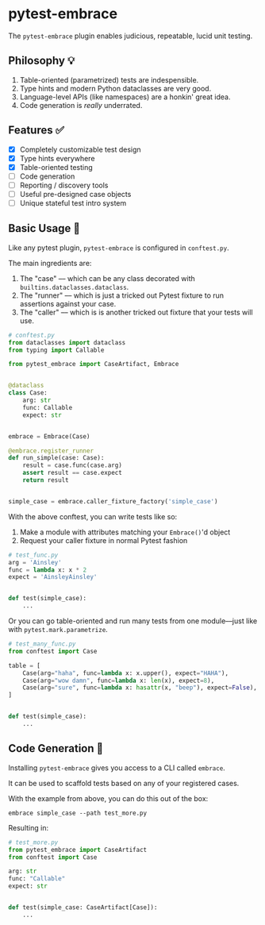 # pytest-embrace

The `pytest-embrace` plugin enables judicious, repeatable, lucid unit testing.

## Philosophy :bulb:

1. Table-oriented (parametrized) tests are indespensible.
2. Type hints and modern Python dataclasses are very good.
3. Language-level APIs (like namespaces) are a honkin' great idea.
4. Code generation is *really* underrated.

## Features :white_check_mark:

- [x] Completely customizable test design
- [x] Type hints everywhere
- [x] Table-oriented testing
- [ ] Code generation
- [ ] Reporting / discovery tools
- [ ] Useful pre-designed case objects
- [ ] Unique stateful test intro system

## Basic Usage :wave:

Like any pytest plugin, `pytest-embrace` is configured in `conftest.py`.

The main ingredients are:

1. The "case" –– which can be any class decorated with `builtins.dataclasses.dataclass`.
2. The "runner" –– which is just a tricked out Pytest fixture to run assertions against your case.
3. The "caller" –– which is is another tricked out fixture that your tests will use.

```python
# conftest.py
from dataclasses import dataclass
from typing import Callable

from pytest_embrace import CaseArtifact, Embrace


@dataclass
class Case:
    arg: str
    func: Callable
    expect: str


embrace = Embrace(Case)

@embrace.register_runner
def run_simple(case: Case):
    result = case.func(case.arg)
    assert result == case.expect
    return result


simple_case = embrace.caller_fixture_factory('simple_case')
```

With the above conftest, you can write tests like so:

1. Make a module with attributes matching your `Embrace()`'d object
2. Request your caller fixture in normal Pytest fashion

```python
# test_func.py
arg = 'Ainsley'
func = lambda x: x * 2
expect = 'AinsleyAinsley'


def test(simple_case):
	...
```

Or you can go table-oriented and run many tests from one module––just like with `pytest.mark.parametrize`.

```python
# test_many_func.py
from conftest import Case

table = [
    Case(arg="haha", func=lambda x: x.upper(), expect="HAHA"),
    Case(arg="wow damn", func=lambda x: len(x), expect=8),
    Case(arg="sure", func=lambda x: hasattr(x, "beep"), expect=False),
]


def test(simple_case):
    ...
```

## Code Generation :robot:

Installing `pytest-embrace` gives you access to a CLI called `embrace`.

It can be used to scaffold tests based on any of your registered cases.

With the example from above, you can do this out of the box:

```shell
embrace simple_case --path test_more.py
```

Resulting in:

```python
# test_more.py
from pytest_embrace import CaseArtifact
from conftest import Case

arg: str
func: "Callable"
expect: str


def test(simple_case: CaseArtifact[Case]):
    ...
```
